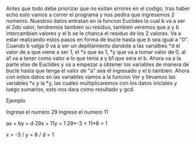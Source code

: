 Antes que todo debe priorizar que no exitan errores en el codigo, tras haber echo esto vamos a correr el programa y nos pedira que ingresemos 2 numeros.
Nuestros datos entratan en la funcion Euclides la cual b va a ser el 2do valor, tendremos tambien su residuo, tambien veremos que a y b intercambian valores y el b se le chanca el residuo de los 2 valores.
Va a estar realizando estos pasos en forma de bucle hasta que b sea igual a "0".
Cuando b valga 0 va a ser un deplilamiento dandole a las varialbes *d el valor de a que viene a ser 1, el *x que es 1, *y que va a tomar valor de 0, al a1 va a tener como valor a lo que tenia a y b1 que sera el b.
Ahora va a la parte else de Euclides y va a empezar a obtener los variables de manera de bucle hasta que tenga el valor de "a" sea el ingresado y el b tambien.
Ahora con estos datos en las variables vamos a la funcion Ver y llevamos las variables *x y la *y, las cuales multiplicaremos con los datos iniciales y luego sumarlos, esto nos dara como resultado y gcd.

Ejemplo 

Ingrese el numero
29
Ingrese el numero
11

ax    + by   = d
29x   + 11y  = 1
29*-3 + 11*8 = 1

x = -3 / y = 8 / d = 1
